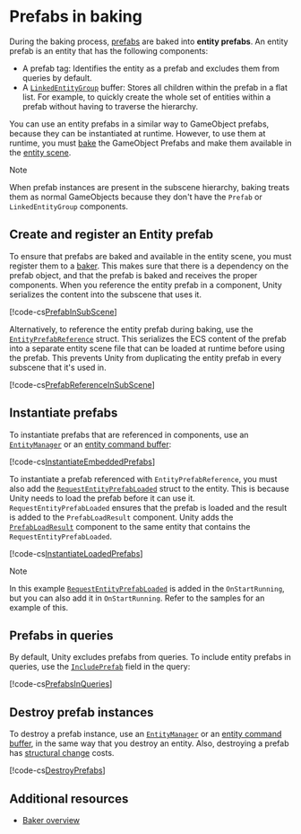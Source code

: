 #  Prefabs in baking

During the baking process, [prefabs](xref:Prefabs) are baked into **entity prefabs**. An entity prefab is an entity that has the following components:

* A prefab tag: Identifies the entity as a prefab and excludes them from queries by default. 
* A [`LinkedEntityGroup`](xref:Unity.Entities.LinkedEntityGroup) buffer: Stores all children within the prefab in a flat list. For example, to quickly create the whole set of entities within a prefab without having to traverse the hierarchy. 

You can use an entity prefabs in a similar way to GameObject prefabs, because they can be instantiated at runtime. However, to use them at runtime, you must [bake](baking-overview.md) the GameObject Prefabs and make them available in the [entity scene](conversion-scene-overview.md).

> [!NOTE]
> When prefab instances are present in the subscene hierarchy, baking treats them as normal GameObjects because they don't have the `Prefab` or `LinkedEntityGroup` components.

## Create and register an Entity prefab

To ensure that prefabs are baked and available in the entity scene, you must register them to a [baker](baking-baker-overview.md). This makes sure that there is a dependency on the prefab object, and that the prefab is baked and receives the proper components. When you reference the entity prefab in a component, Unity serializes the content into the subscene that uses it.

[!code-cs[PrefabInSubScene](../DocCodeSamples.Tests/BakingPrefabExamples.cs#PrefabInSubScene)]

Alternatively, to reference the entity prefab during baking, use the [`EntityPrefabReference`](xref:Unity.Entities.Serialization.EntityPrefabReference) struct. This serializes the ECS content of the prefab into a separate entity scene file that can be loaded at runtime before using the prefab. This prevents Unity from duplicating the entity prefab in every subscene that it's used in.

[!code-cs[PrefabReferenceInSubScene](../DocCodeSamples.Tests/BakingPrefabExamples.cs#PrefabReferenceInSubScene)]

## Instantiate prefabs

To instantiate prefabs that are referenced in components, use an [`EntityManager`](xref:Unity.Entities.EntityManager) or an [entity command buffer](systems-entity-command-buffers.md):

[!code-cs[InstantiateEmbeddedPrefabs](../DocCodeSamples.Tests/BakingPrefabExamples.cs#InstantiateEmbeddedPrefabs)]

To instantiate a prefab referenced with `EntityPrefabReference`, you must also add the [`RequestEntityPrefabLoaded`](xref:Unity.Scenes.RequestEntityPrefabLoaded) struct to the entity. This is because Unity needs to load the prefab before it can use it. `RequestEntityPrefabLoaded` ensures that the prefab is loaded and the result is added to the `PrefabLoadResult` component. Unity adds the [`PrefabLoadResult`](xref:Unity.Scenes.PrefabLoadResult) component to the same entity that contains the `RequestEntityPrefabLoaded`.

[!code-cs[InstantiateLoadedPrefabs](../DocCodeSamples.Tests/BakingPrefabExamples.cs#InstantiateLoadedPrefabs)]

> [!NOTE]
> In this example [`RequestEntityPrefabLoaded`](xref:Unity.Scenes.RequestEntityPrefabLoaded) is added in the `OnStartRunning`, but you can also add it in `OnStartRunning`. Refer to the samples for an example of this.

## Prefabs in queries

By default, Unity excludes prefabs from queries. To include entity prefabs in queries, use the [`IncludePrefab`](xref:Unity.Entities.EntityQueryOptions) field in the query:

[!code-cs[PrefabsInQueries](../DocCodeSamples.Tests/BakingPrefabExamples.cs#PrefabsInQueries)]

## Destroy prefab instances

To destroy a prefab instance, use an [`EntityManager`](xref:Unity.Entities.EntityManager) or an [entity command buffer](systems-entity-command-buffers.md), in the same way that you destroy an entity. Also, destroying a prefab has [structural change](concepts-structural-changes.md) costs. 

[!code-cs[DestroyPrefabs](../DocCodeSamples.Tests/BakingPrefabExamples.cs#DestroyPrefabs)]

## Additional resources

* [Baker overview](baking-baker-overview.md)